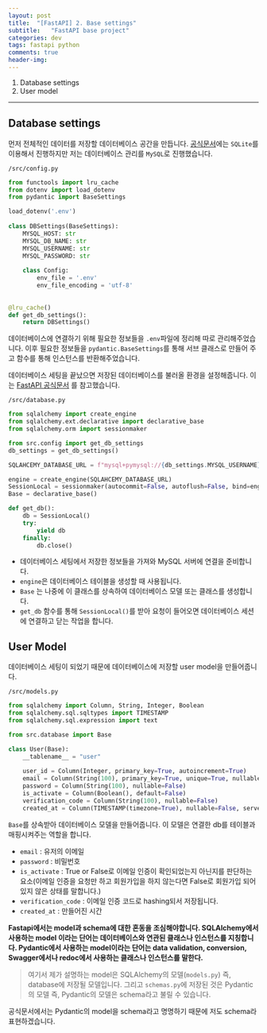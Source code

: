 ```yaml
---
layout: post
title:  "[FastAPI] 2. Base settings"
subtitle:   "FastAPI base project"
categories: dev
tags: fastapi python
comments: true
header-img:
---
```


1. Database settings
2. User model
  
---

## Database settings

먼저 전체적인 데이터를 저장할 데이터베이스 공간을 만듭니다. [공식문서](https://fastapi.tiangolo.com/ko/tutorial/sql-databases/#create-the-sqlalchemy-parts)에는 `SQLite`를 이용해서 진행하지만 저는 데이터베이스 관리를 `MySQL`로 진행했습니다.   

`/src/config.py`
```python
from functools import lru_cache
from dotenv import load_dotenv
from pydantic import BaseSettings

load_dotenv('.env')
    
class DBSettings(BaseSettings):
    MYSQL_HOST: str
    MYSQL_DB_NAME: str
    MYSQL_USERNAME: str
    MYSQL_PASSWORD: str
    
    class Config:
        env_file = '.env'
        env_file_encoding = 'utf-8'
        
        
@lru_cache()
def get_db_settings():
    return DBSettings()
```

데이터베이스에 연결하기 위해 필요한 정보들을 `.env`파일에 정리해 따로 관리해주었습니다. 이후 필요한 정보들을 `pydantic.BaseSettings`를 통해 서브 클래스로 만들어 주고 함수를 통해 인스턴스를 반환해주었습니다.

데이터베이스 세팅을 끝났으면 저장된 데이터베이스를 불러올 환경을 설정해줍니다. 이는 [FastAPI 공식문서](https://fastapi.tiangolo.com/ko/tutorial/sql-databases/#create-the-sqlalchemy-parts) 를 참고했습니다.

`/src/database.py`
```python
from sqlalchemy import create_engine
from sqlalchemy.ext.declarative import declarative_base
from sqlalchemy.orm import sessionmaker

from src.config import get_db_settings
db_settings = get_db_settings()

SQLAHCEMY_DATABASE_URL = f"mysql+pymysql://{db_settings.MYSQL_USERNAME}:{db_settings.MYSQL_PASSWORD}@{db_settings.MYSQL_HOST}/{db_settings.MYSQL_DB_NAME}"

engine = create_engine(SQLAHCEMY_DATABASE_URL)
SessionLocal = sessionmaker(autocommit=False, autoflush=False, bind=engine)
Base = declarative_base()

def get_db():
    db = SessionLocal()
    try:
        yield db
    finally:
        db.close()
```
- 데이터베이스 세팅에서 저장한 정보들을 가져와 MySQL 서버에 연결을 준비합니다.
- `engine`은 데이터베이스 테이블을 생성할 때 사용됩니다.
- `Base` 는 나중에 이 클래스를 상속하여 데이터베이스 모델 또는 클래스를 생성합니다.
- `get_db` 함수를 통해 `SessionLocal()`를 받아 요청이 들어오면 데이터베이스 세션에 연결하고 닫는 작업을 합니다.


## User Model

데이터베이스 세팅이 되었기 때문에 데이터베이스에 저장할 user model을 만들어줍니다.

`/src/models.py`
```python
from sqlalchemy import Column, String, Integer, Boolean
from sqlalchemy.sql.sqltypes import TIMESTAMP
from sqlalchemy.sql.expression import text

from src.database import Base

class User(Base):
    __tablename__ = "user"
    
    user_id = Column(Integer, primary_key=True, autoincrement=True)
    email = Column(String(100), primary_key=True, unique=True, nullable=False)
    password = Column(String(100), nullable=False)
    is_activate = Column(Boolean(), default=False)
    verification_code = Column(String(100), nullable=False)
    created_at = Column(TIMESTAMP(timezone=True), nullable=False, server_default=text('now()'))
```
`Base`를 상속받아 데이터베이스 모델을 만들어줍니다. 이 모델은 연결한 db를 테이블과 매핑시켜주는 역할을 합니다.
- `email` : 유저의 이메일
- `password` : 비밀번호
- `is_activate` : True or False로 이메일 인증이 확인되었는지 아닌지를 판단하는 요소(이메일 인증을 요청만 하고 회원가입을 하지 않는다면 False로 회원가입 되어있지 않은 상태를 말합니다.)
- `verification_code` : 이메일 인증 코드로 hashing되서 저장됩니다.
- `created_at` : 만들어진 시간

**Fastapi에서는 model과 schema에 대한 혼동을 조심해야합니다.
SQLAlchemy에서 사용하는 model 이라는 단어는 데이터베이스와 연관된 클래스나 인스턴스를 지칭합니다. Pydantic에서 사용하는 model이라는 단어는 data validation, conversion, Swagger에서나 redoc에서 사용하는 클래스나 인스턴스를 말한다.**
> 여기서 제가 설명하는 model은 SQLAlchemy의 모델(`models.py`) 즉, database에 저장될 모델입니다. 그리고 `schemas.py`에 저장된 것은 Pydantic의 모델 즉, Pydantic의 모델은 schema라고 불릴 수 있습니다.

공식문서에서는 Pydantic의 model을 schema라고 명명하기 때문에 저도 schema라 표현하겠습니다.